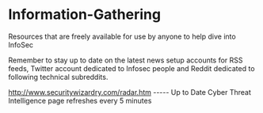 # Information-Gathering

Resources that are freely available for use by anyone to help dive into InfoSec

Remember to stay up to date on the latest news setup accounts for RSS feeds, Twitter account dedicated to Infosec people and Reddit dedicated to following technical subreddits.

http://www.securitywizardry.com/radar.htm ----- Up to Date Cyber Threat Intelligence page refreshes every 5 minutes
